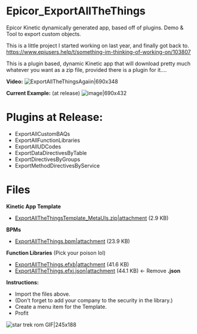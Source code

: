 # Epicor_ExportAllTheThings
Epicor Kinetic dynamically generated app, based off of plugins. Demo &amp; Tool to export custom objects.

This is a little project I started working on last year, and finally got back to.
https://www.epiusers.help/t/something-im-thinking-of-working-on/103807

This is a plugin based, dynamic Kinetic app that will download pretty much whatever you want as a zip file, provided there is a plugin for it....

**Video:**
![ExportAllTheThingsAgaiin|690x348](upload://cSLyWD0FrIeI83ZFnHgHW1GDnYQ.gif)

**Current Example:** (at release)
![image|690x432](upload://dRGBTfA0hC10Hq2fWvsFjfvZARt.png)


# Plugins at Release:
* ExportAllCustomBAQs
* ExportAllFunctionLibraries
* ExportAllUDCodes
* ExportDataDirectivesByTable
* ExportDirectivesByGroups
* ExportMethodDirectivesByService


# Files

**Kinetic App Template**
* [ExportAllTheThingsTemplate_MetaUIs.zip|attachment](upload://7kNbwsae1usDjHDjXNmszUV08cd.zip) (2.9 KB)

**BPMs**
* [ExportAllTheThings.bpm|attachment](upload://jolss7bkPxcc16FQ6IFyl7SM4PG.bpm) (23.9 KB)

**Function Libraries** (Pick your poison lol)
* [ExportAllTheThings.efxb|attachment](upload://oDvT047xz0g5TgGdhCiiz2jQWE3.efxb) (41.6 KB)
* [ExportAllTheThings.efxj.json|attachment](upload://mhMhd0bApleJrzUUQyp638yTjCG.json) (44.1 KB) <- Remove **.json**

**Instructions:**
* Import the files above.
* (Don't forget to add your company to the security in the library.)
* Create a menu item for the Template.
* Profit

![star trek rom GIF|245x188](https://media2.giphy.com/media/V9o7jZWjSRqGk/giphy.webp?cid=e90edba37uc1j6wj39xfj9kqa2ij6l4a81u7t6la85ww668n&ep=v1_gifs_search&rid=giphy.webp&ct=g)
